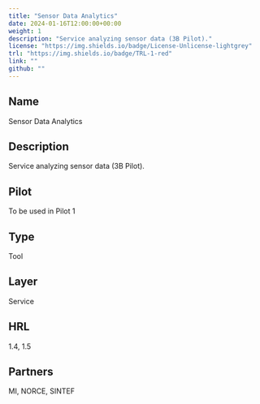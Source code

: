 ```yaml
---
title: "Sensor Data Analytics"
date: 2024-01-16T12:00:00+00:00
weight: 1
description: "Service analyzing sensor data (3B Pilot)."
license: "https://img.shields.io/badge/License-Unlicense-lightgrey"
trl: "https://img.shields.io/badge/TRL-1-red"
link: ""
github: ""
---
```


## Name
Sensor Data Analytics

## Description
Service analyzing sensor data (3B Pilot).

## Pilot
To be used in Pilot 1

## Type
Tool

## Layer
Service

## HRL
1.4, 1.5

## Partners
MI, NORCE, SINTEF


